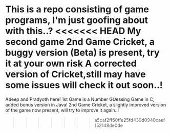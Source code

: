 This is a repo consisting of game programs, I'm just goofing about with this..?
<<<<<<< HEAD
My second game
2nd Game Cricket, a buggy version (Beta) is present, try it at your own risk
A corrected version of Cricket,still may have some issues will check it out soon..!
=======
Adeep and Pradyoth here!
1st Game is a Number GUessing Game in C, added bonus version in Java!
2nd Game Cricket, a slightly improved version of the game now present, will try to improve it again..!
>>>>>>> a5caf2ff50ffe25fd439d0940caef152148de0de

